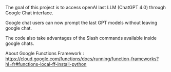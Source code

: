 The goal of this project is to access openAI last LLM (ChatGPT 4.0) through Google Chat interface.

Google chat users can now prompt the last GPT models without leaving google chat.

The code also take advantages of the Slash commands available inside google chats.

About Google Functions Framework : https://cloud.google.com/functions/docs/running/function-frameworks?hl=fr#functions-local-ff-install-python
